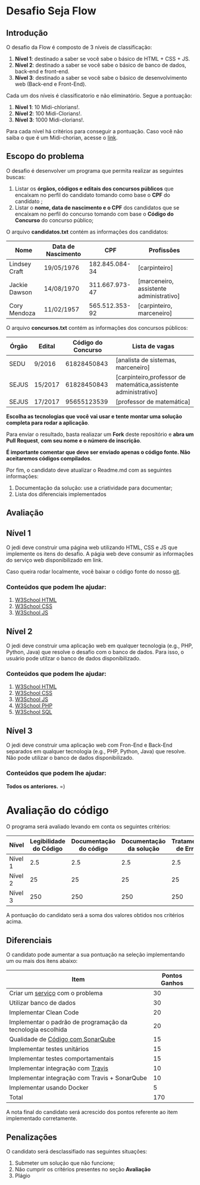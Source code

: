 # Desafio Seja Flow
## Introdução
O desafio da Flow é composto de 3 níveis de classificação: 
1. **Nível 1**: destinado a saber se você sabe o básico de HTML + CSS + JS.  
2. **Nível 2**: destinado a saber se você sabe o básico de banco de dados, back-end e front-end.
3. **Nível 3**: destinado a saber se você sabe o básico de desenvolvimento web (Back-end e Front-End).
  
Cada um dos níveis é classificatorio e não eliminatório. Segue a pontuação:

1. **Nível 1**: 10 Midi-chlorians!.  
2. **Nível 2**: 100 Midi-Clorians!.
3. **Nível 3**: 1000 Midi-clorians!.

Para cada nível há critérios para conseguir a pontuação. Caso você não saiba o que é um Midi-chorian, acesse o [link](http://sociedadejedi.com.br/2015/12/06/afinal-o-que-sao-as-midi-chlorians/). 

## Escopo do problema

O desafio é desenvolver um programa que permita realizar as seguintes buscas: 
1. Listar os **órgãos, códigos e editais dos concursos públicos** que encaixam no perfil do candidato tomando como base o **CPF** do candidato ; 
2. Listar o **nome, data de nascimento e o CPF** dos candidatos que se encaixam no perfil do concurso tomando com base o **Código do Concurso** do concurso público;

O arquivo **candidatos.txt** contém as informações dos candidatos:

| Nome  | Data de Nascimento  | CPF |  Profissões|
|---|---|---|---|
| Lindsey Craft  |  19/05/1976  |  182.845.084-34  |  [carpinteiro]  | 
| Jackie Dawson  |  14/08/1970  |  311.667.973-47  |  [marceneiro, assistente administrativo]  |
| Cory Mendoza |   11/02/1957 |  565.512.353-92  |  [carpinteiro, marceneiro] |

O arquivo **concursos.txt** contém as informações dos concursos públicos:

| Órgão  | Edital  | Código do Concurso |  Lista de vagas|
|---|---|---|---|
| SEDU  | 9/2016  |  61828450843  |  [analista de sistemas, marceneiro]  | 
| SEJUS | 15/2017  |  61828450843  |  [carpinteiro,professor de matemática,assistente administrativo] |
| SEJUS | 17/2017 |  95655123539  |  [professor de matemática] |

**Escolha as tecnologias que você vai usar e tente montar uma solução completa para rodar a aplicação**.

Para enviar o resultado, basta realiazar um **Fork** deste repositório e **abra um Pull Request**, **com seu nome e o número de inscrição**.  

**É importante comentar que deve ser enviado apenas o código fonte. Não aceitaremos códigos compilados**.

Por fim, o candidato deve atualizar o Readme.md com as seguintes informações: 
1. Documentação da solução: use a criatividade para documentar;
2. Lista dos diferenciais implementados  

## Avaliação

## Nível 1
O jedi deve construir uma página web utilizando HTML, CSS e JS que implemente os itens do desafio. A págia web deve consumir as informações do serviço web disponibilizado em link.  

Caso queira rodar localmente, você baixar o código fonte do nosso [git](https://github.com/sejaflow/desafio-webservice).

### Conteúdos que podem lhe ajudar:
1. [W3School HTML](https://www.w3schools.com/html/)
2. [W3School CSS](https://www.w3schools.com/css/default.asp)
3. [W3School JS](https://www.w3schools.com/js/default.asp)

## Nível 2
O jedi deve construir uma aplicação web em qualquer tecnologia (e.g., PHP, Python, Java) que resolve o desafio com o banco de dados. Para isso, o usuário pode utilzar o banco de dados disponibilizado.   

### Conteúdos que podem lhe ajudar:
1. [W3School HTML](https://www.w3schools.com/html/)
2. [W3School CSS](https://www.w3schools.com/css/default.asp)
3. [W3School JS](https://www.w3schools.com/js/default.asp)
4. [W3School PHP](https://www.w3schools.com/php/default.asp)
5. [W3School SQL](https://www.w3schools.com/sql/default.asp)

## Nível 3

O jedi deve construir uma aplicação web com Fron-End e Back-End separados em qualquer tecnologia (e.g., PHP, Python, Java) que resolve. Não pode utilizar o banco de dados disponibilizado.


### Conteúdos que podem lhe ajudar:
**Todos os anteriores.** =)

# Avaliação do código
O programa será avaliado levando em conta os seguintes critérios:

| Nível  | Legibilidade do Código | Documentação do código| Documentação da solução|Tratamento de Erros|
|---|---|---|---|---|
| Nível 1 |  2.5  |2.5  |2.5  |2.5  |
| Nível 2|  25  |25  |25  |25  |
| Nível 3|250  |250  |250  |250  |

A pontuação do candidato será a soma dos valores obtidos nos critérios acima.

## Diferenciais 

O candidato pode aumentar a sua pontuação na seleção implementando um ou mais dos itens abaixo:

| Item  | Pontos Ganhos | 
|---|---|
| Criar um [serviço](https://martinfowler.com/articles/microservices.html) com o problema |  30  |
| Utilizar banco de dados| 30|
| Implementar Clean Code |  20  |
| Implementar o padrão de programação da tecnologia escolhida |  20  |
| Qualidade de [Código com SonarQube](https://about.sonarcloud.io/) |  15  |
| Implementar testes unitários |  15  |
| Implementar testes comportamentais |  15  |
| Implementar integração com [Travis](https://travis-ci.org/)  |  10  |
| Implementar integração com Travis + SonarQube |  10  |
| Implementar usando Docker| 5|
| Total| 170|

A nota final do candidato será acrescido dos pontos referente ao item implementado corretamente.

## Penalizações

O candidato será desclassifiado nas seguintes situações:

1. Submeter um solução que não funcione; 
2. Não cumprir os critérios presentes no seção **Avaliação**
3. Plágio
